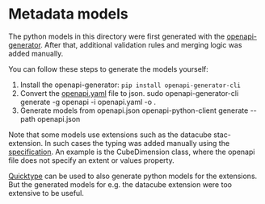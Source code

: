 # Metadata models

The python models in this directory were first generated with the 
[openapi-generator](https://github.com/openapitools/openapi-generator). 
After that, additional validation rules and merging logic was added manually.

You can follow these steps to generate the models yourself:
1. Install the openapi-generator: `pip install openapi-generator-cli`
2. Convert the [openapi.yaml](https://github.com/Open-EO/openeo-api/blob/master/openapi.yaml) file to json.
sudo openapi-generator-cli generate -g openapi -i openapi.yaml -o .
3. Generate models from openapi.json
openapi-python-client generate --path openapi.json

Note that some models use extensions such as the datacube stac-extension. 
In such cases the typing was added manually using the [specification](https://github.com/stac-extensions/datacube/blob/main/json-schema/schema.json).
An example is the CubeDimension class, where the openapi file does not specify an extent or values property.

[Quicktype](https://github.com/quicktype/quicktype) can be used to also generate python models for the extensions. 
But the generated models for e.g. the datacube extension were too extensive to be useful.